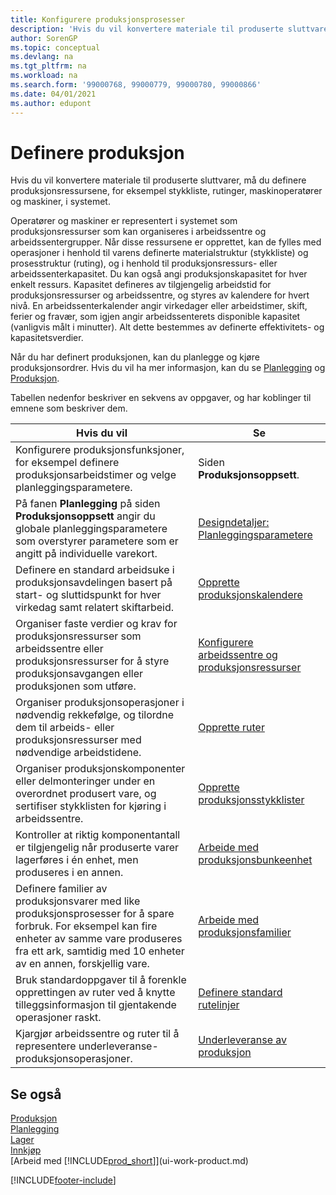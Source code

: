 ```yaml
---
title: Konfigurere produksjonsprosesser
description: 'Hvis du vil konvertere materiale til produserte sluttvarer, må du definere produksjonsressursene, for eksempel stykkliste, rutinger, maskinoperatører og maskiner, i systemet.'
author: SorenGP
ms.topic: conceptual
ms.devlang: na
ms.tgt_pltfrm: na
ms.workload: na
ms.search.form: '99000768, 99000779, 99000780, 99000866'
ms.date: 04/01/2021
ms.author: edupont
---
```

# <a name="setting-up-manufacturing"></a><a name="setting-up-manufacturing"></a>Definere produksjon

Hvis du vil konvertere materiale til produserte sluttvarer, må du definere produksjonsressursene, for eksempel stykkliste, rutinger, maskinoperatører og maskiner, i systemet.

Operatører og maskiner er representert i systemet som produksjonsressurser som kan organiseres i arbeidssentre og arbeidssentergrupper. Når disse ressursene er opprettet, kan de fylles med operasjoner i henhold til varens definerte materialstruktur (stykkliste) og prosesstruktur (ruting), og i henhold til produksjonsressurs- eller arbeidssenterkapasitet. Du kan også angi produksjonskapasitet for hver enkelt ressurs. Kapasitet defineres av tilgjengelig arbeidstid for produksjonsressurser og arbeidssentre, og styres av kalendere for hvert nivå. En arbeidssenterkalender angir virkedager eller arbeidstimer, skift, ferier og fravær, som igjen angir arbeidssenterets disponible kapasitet (vanligvis målt i minutter). Alt dette bestemmes av definerte effektivitets- og kapasitetsverdier.  

Når du har definert produksjonen, kan du planlegge og kjøre produksjonsordrer. Hvis du vil ha mer informasjon, kan du se [Planlegging](production-planning.md) og [Produksjon](production-manage-manufacturing.md).  

Tabellen nedenfor beskriver en sekvens av oppgaver, og har koblinger til emnene som beskriver dem.

|**Hvis du vil**|**Se**|  
|------------|-------------|  
|Konfigurere produksjonsfunksjoner, for eksempel definere produksjonsarbeidstimer og velge planleggingsparametere.|Siden **Produksjonsoppsett**.|
|På fanen **Planlegging** på siden **Produksjonsoppsett** angir du globale planleggingsparametere som overstyrer parametere som er angitt på individuelle varekort.|[Designdetaljer: Planleggingsparametere](design-details-planning-parameters.md)|
|Definere en standard arbeidsuke i produksjonsavdelingen basert på start- og sluttidspunkt for hver virkedag samt relatert skiftarbeid.|[Opprette produksjonskalendere](production-how-to-create-work-center-calendars.md)|  
|Organiser faste verdier og krav for produksjonsressurser som arbeidssentre eller produksjonsressurser for å styre produksjonsavgangen eller produksjonen som utføre.|[Konfigurere arbeidssentre og produksjonsressurser](production-how-to-set-up-work-and-machine-centers.md)|
|Organiser produksjonsoperasjoner i nødvendig rekkefølge, og tilordne dem til arbeids- eller produksjonsressurser med nødvendige arbeidstidene.|[Opprette ruter](production-how-to-create-routings.md)|
|Organiser produksjonskomponenter eller delmonteringer under en overordnet produsert vare, og sertifiser stykklisten for kjøring i arbeidssentre.|[Opprette produksjonsstykklister](production-how-to-create-production-boms.md)|
|Kontroller at riktig komponentantall er tilgjengelig når produserte varer lagerføres i én enhet, men produseres i en annen.|[Arbeide med produksjonsbunkeenhet](production-how-to-use-the-manufacturing-batch-unit-of-measure.md)|  
|Definere familier av produksjonsvarer med like produksjonsprosesser for å spare forbruk. For eksempel kan fire enheter av samme vare produseres fra ett ark, samtidig med 10 enheter av en annen, forskjellig vare.|[Arbeide med produksjonsfamilier](production-how-work-family.md)|
|Bruk standardoppgaver til å forenkle opprettingen av ruter ved å knytte tilleggsinformasjon til gjentakende operasjoner raskt.|[Definere standard rutelinjer](production-how-set-up-standard-routing-lines.md)|  
|Kjargjør arbeidssentre og ruter til å representere underleveranse-produksjonsoperasjoner.|[Underleveranse av produksjon](production-how-to-subcontract-manufacturing.md)|  

## <a name="see-also"></a><a name="see-also"></a>Se også

[Produksjon](production-manage-manufacturing.md)  
[Planlegging](production-planning.md)  
[Lager](inventory-manage-inventory.md)  
[Innkjøp](purchasing-manage-purchasing.md)  
[Arbeid med [!INCLUDE[prod_short](includes/prod_short.md)]](ui-work-product.md)  

[!INCLUDE[footer-include](includes/footer-banner.md)]
